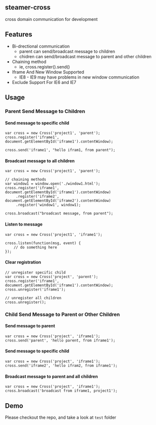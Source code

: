 ## steamer-cross
cross domain communication for development


## Features
* Bi-drectional communication
	- parent can send/broadcast message to children
	- chidren can send/broadcast message to parent and other children
* Chaining method
	- ie, cross.register().send()
* Iframe And New Window Supported
	- IE8 - IE9 may have problems in new window communication
* Exclude Support For IE6 and IE7


## Usage
### Parent Send Message to Children

#### Send message to specific child
```
var cross = new Cross('project1', 'parent');
cross.register('iframe1', document.getElementById('iframe1').contentWindow);

cross.send('iframe1', "hello ifram1, from parent");
```

#### Broadcast message to all children
```
var cross = new Cross('project1', 'parent');

// chaining methods
var window1 = window.open('./window1.html');
cross.register('iframe1', document.getElementById('iframe1').contentWindow)
	 .register('iframe2', document.getElementById('iframe2').contentWindow)
	 .register('window1', window1);

cross.broadcast("broadcast message, from parent");
```

#### Listen to message
```
var cross = new Cross('project1', 'iframe1');

cross.listen(function(msg, event) {
	// do something here
});
```

#### Clear registration
```
// unregister specific child
var cross = new Cross('project', 'parent');
cross.register('iframe1', document.getElementById('iframe1').contentWindow);
cross.unregister('iframe1');

// unregister all children
cross.unregister();
```

### Child Send Message to Parent or Other Children
#### Send message to parent
```
var cross = new Cross('project', 'iframe1');
cross.send('parent', 'hello parent, from iframe1');
```

#### Send message to specific child
```
var cross = new Cross('project', 'iframe1');
cross.send('iframe2', 'hello ifram2, from iframe1');
```

#### Broadcast message to parent and all children
```
var cross = new Cross('project', 'iframe1');
cross.broadcast('broadcast from iframe1, project1');
```

## Demo
Please checkout the repo, and take a look at `test` folder